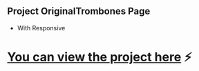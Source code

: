 ## Project OriginalTrombones Page
- With Responsive 
# [You can view the project here](https://raw.githack.com/Maeokubo/Project-OriginalTrombones-Page/main/index.html) ⚡️
